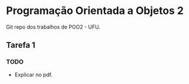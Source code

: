 # Programação Orientada a Objetos 2
Git repo dos trabalhos de POO2 - UFU.
## Tarefa 1
### TODO
- Explicar no pdf.
